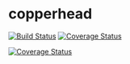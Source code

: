 copperhead
===========

[![Build Status](https://travis-ci.org/luketighe/copperhead.svg?branch=master)](https://travis-ci.org/luketighe/copperhead)
[![Coverage Status](https://coveralls.io/repos/github/luketighe/copperhead/badge.svg?branch=master)](https://coveralls.io/github/luketighe/copperhead?branch=master)

[![Coverage Status](https://coveralls.io/repos/theoricus/theoricus/badge.png)](https://coveralls.io/r/theoricus/theoricus)
